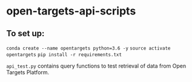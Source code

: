 # open-targets-api-scripts

## To set up:

`conda create --name opentargets python=3.6 -y`
`source activate opentargets`
`pip install -r requirements.txt`

`api_test.py` contains query functions to test retrieval of data from Open Targets Platform.